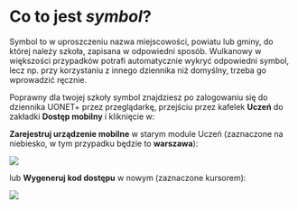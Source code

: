 # Co to jest *symbol*?

Symbol to w uproszczeniu nazwa miejscowości, powiatu lub gminy, do której należy szkoła, zapisana w odpowiedni sposób.
Wulkanowy w większości przypadków potrafi automatycznie wykryć odpowiedni symbol, lecz np. przy korzystaniu z innego
dziennika niż domyślny, trzeba go wprowadzić ręcznie.

Poprawny dla twojej szkoły symbol znajdziesz po zalogowaniu się do dziennika UONET+ przez przeglądarkę, przejściu
przez kafelek **Uczeń** do zakładki **Dostęp mobilny** i kliknięcie w:

**Zarejestruj urządzenie mobilne** w starym module Uczeń (zaznaczone na niebiesko, w tym przypadku będzie to **warszawa**):

![](https://i.imgur.com/iaDJ84i.png)

lub **Wygeneruj kod dostępu** w nowym (zaznaczone kursorem):

![](https://i.imgur.com/v3to2W0.png)
